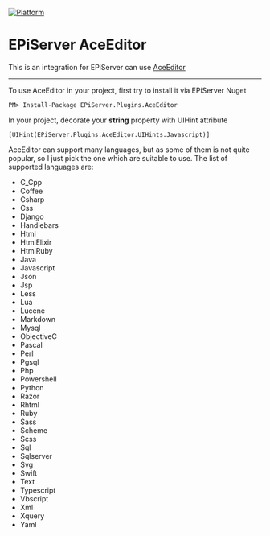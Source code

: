 [![Platform](https://img.shields.io/badge/Episerver-%2010.0.+-orange.svg?style=flat)](http://world.episerver.com/cms/)

# EPiServer AceEditor
This is an integration for EPiServer can use [AceEditor](https://github.com/ajaxorg/ace)

---------------------------------------------------------
To use AceEditor in your project, first try to install it via EPiServer Nuget
```
PM> Install-Package EPiServer.Plugins.AceEditor
```

In your project, decorate your **string** property with UIHint attribute
```
[UIHint(EPiServer.Plugins.AceEditor.UIHints.Javascript)]
```

AceEditor can support many languages, but as some of them is not quite popular, so I just pick the one which are suitable to use.
The list of supported languages are:
- C_Cpp
- Coffee
- Csharp
- Css
- Django
- Handlebars
- Html
- HtmlElixir
- HtmlRuby
- Java
- Javascript
- Json
- Jsp
- Less
- Lua
- Lucene
- Markdown
- Mysql
- ObjectiveC
- Pascal
- Perl
- Pgsql
- Php
- Powershell
- Python
- Razor
- Rhtml
- Ruby
- Sass
- Scheme
- Scss
- Sql
- Sqlserver
- Svg
- Swift
- Text
- Typescript
- Vbscript
- Xml
- Xquery
- Yaml
